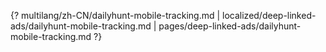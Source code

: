 {? multilang/zh-CN/dailyhunt-mobile-tracking.md | localized/deep-linked-ads/dailyhunt-mobile-tracking.md | pages/deep-linked-ads/dailyhunt-mobile-tracking.md ?}
